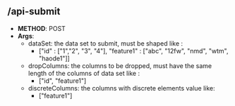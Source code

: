 ## /api-submit

- **METHOD**: POST
- **Args**:
  - dataSet: the data set to submit, must be shaped like :
    - ["id" : ["1","2", "3", "4"], "feature1" : ["abc", "12fw", "nmd", "wtm", "haode1"]]
  - dropColumns: the columns to be dropped, must have the same length of the columns of data set like :
    - ["id", "feature1"]
  - discreteColumns: the columns with discrete elements value like:
    - ["feature1"]

